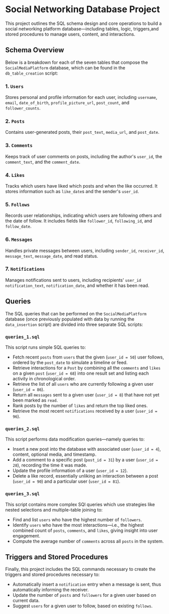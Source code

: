 # Social Networking Database Project
This project outlines the SQL schema design and core operations to build a social networking platform database—including tables, logic, triggers,and stored procedures to manage users, content, and interactions.


## Schema Overview
Below is a breakdown for each of the seven tables that compose the `SocialMediaPlatform` database, which can be found in the `db_table_creation` script:
### 1. `Users`
Stores personal and profile information for each user, including `username`, `email`, `date_of_birth`, `profile_picture_url`, `post_count`, and `follower_counts`.

### 2. `Posts`
Contains user-generated posts, their `post_text`, `media_url`, and `post_date`.

### 3. `Comments`
Keeps track of user comments on posts, including the author's `user_id`, the `comment_text`, and the `comment_date`.

### 4. `Likes`
Tracks which users have liked which posts and when the like occurred. It stores information such as `like_date`s and the sender's `user_id`.

### 5. `Follows`
Records user relationships, indicating which users are following others and the date of follow. It includes fields like `follower_id`, `following_id`, and `follow_date`.

### 6. `Messages`
Handles private messages between users, including `sender_id`, `receiver_id`, `message_text`, `message_date`, and read status.

### 7. `Notifications`
Manages notifications sent to users, including recipients' `user_id` `notification_text`, `notification_date`, and whether it has been read.


## Queries
The SQL queries that can be performed on the `SocialMediaPlatform` database (once  previously populated with data by running the `data_insertion` script) are divided into three separate SQL scripts:
### `queries_1.sql`
This script runs simple SQL queries to:
* Fetch recent `posts` from `users` that the given (`user_id = 50`) user follows, ordered by the `post_date` to simulate a timeline or feed.
* Retrieve interactions for a `Post` by combining all the `comments` and `likes` on a given `post` (`user_id = 68`) into one result set and listing each activity in chronological order.
* Retrieve the list of all `users` who are currently following a given user (`user_id = 86`).
* Return all `messages` sent to a given user (`user_id = 8`) that have not yet been marked as `read`.
* Rank posts by the number of `likes` and return the top liked ones.
* Retrieve the most recent `notifications` received by a user (`user_id = 96`).

### `queries_2.sql`
This script performs data modification queries—namely queries to:
* Insert a new post into the database with associated user (`user_id = 4`), content, optional media, and timestamp.
* Add a comment to a specific post (`post_id = 31`) by a user (`user_id = 28`), recording the time it was made.
* Update the profile information of a user (`user_id = 12`).
* Delete a like record, essentially unliking an interaction between a post (`user_id = 90`) and a particular user (`user_id = 81`).

### `queries_3.sql`
This script contains more complex SQl queries which use strategies like nested selections and multiple-table joining to:
* Find and list `users` who have the highest number of `followers`.
* Identify `users` who have the most interactions—i.e., the highest combined count of `posts`, `comments`, and `likes`, giving insight into user engagement.
* Compute the average number of `comments` across all `posts` in the system.


## Triggers and Stored Procedures
Finally, this project includes the SQL commands necessary to create the triggers and stored procedures necessary to:
* Automatically insert a `notification` entry when a message is sent, thus automatically informing the receiver.
* Update the number of `posts` and `followers` for a given user based on current data.
* Suggest `users` for a given user to follow, based on existing `follows`.